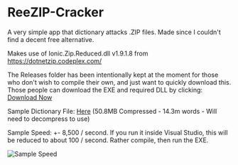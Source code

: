 # ReeZIP-Cracker

A very simple app that dictionary attacks .ZIP files. Made since I couldn't find a decent free alternative.

Makes use of Ionic.Zip.Reduced.dll v1.9.1.8 from https://dotnetzip.codeplex.com/

The Releases folder has been intentionally kept at the moment for those who don't wish to compile their own, and just want to quickly download this. Those people can download the EXE and required DLL by clicking: [Download Now](https://github.com/Reelix/ReeZIP-Cracker/raw/master/ReeZIP%20Cracker/bin/Release/ReeZIP%20Cracker.zip)

Sample Dictionary File: [Here](https://github.com/praetorian-inc/Hob0Rules/raw/master/wordlists/rockyou.txt.gz) (50.8MB Compressed - 14.3m words - Will need to decompress to use)

Sample Speed: +- 8,500 / second. If you run it inside Visual Studio, this will be reduced to about 100 / second. Rather compile, then run the EXE.

![Sample Speed](https://i.imgur.com/oTj1OWO.png)
